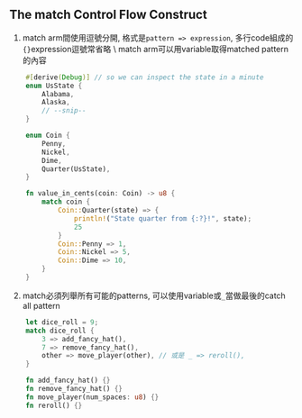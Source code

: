 ## The match Control Flow Construct
1. match arm間使用逗號分開, 格式是`pattern => expression`, 多行code組成的`{}`expression逗號常省略 \\
   match arm可以用variable取得matched pattern的內容
```rust
    #[derive(Debug)] // so we can inspect the state in a minute
    enum UsState {
        Alabama,
        Alaska,
        // --snip--
    }

    enum Coin {
        Penny,
        Nickel,
        Dime,
        Quarter(UsState),
    }

    fn value_in_cents(coin: Coin) -> u8 {
        match coin {
            Coin::Quarter(state) => {
                println!("State quarter from {:?}!", state);
                25
            }
            Coin::Penny => 1,
            Coin::Nickel => 5,
            Coin::Dime => 10,
        }
    }
```
2. match必須列舉所有可能的patterns, 可以使用variable或`_`當做最後的catch all pattern
```rust
    let dice_roll = 9;
    match dice_roll {
        3 => add_fancy_hat(),
        7 => remove_fancy_hat(),
        other => move_player(other), // 或是 _ => reroll(),
    }

    fn add_fancy_hat() {}
    fn remove_fancy_hat() {}
    fn move_player(num_spaces: u8) {}
    fn reroll() {}
```
